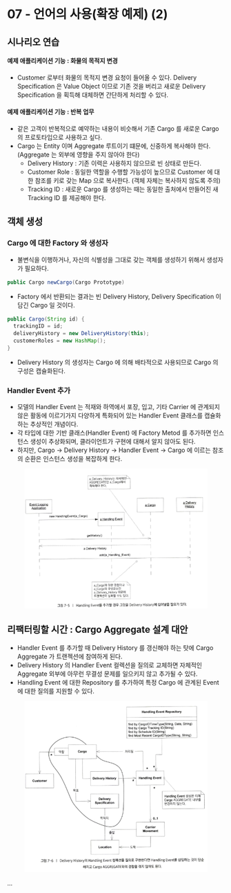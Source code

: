 # 07 - 언어의 사용(확장 예제) (2)

## 시나리오 연습&#x20;

#### 예제 애플리케이션 기능 : 화물의 목적지 변경&#x20;

* Customer 로부터 화물의 목적지 변경 요청이 들어올 수 있다. Delivery Specification 은 Value Object 이므로 기존 것을 버리고 새로운 Delivery Specification 을 획득해 대체하면 간단하게 처리할 수 있다.&#x20;

#### 예제 애플리케이션 기능 : 반복 업무

* 같은 고객이 반복적으로 예약하는 내용이 비슷해서 기존 Cargo 를 새로운 Cargo 의 프로토타입으로 사용하고 싶다.&#x20;
* Cargo 는 Entity 이며 Aggregate 루트이기 떄문에, 신중하게 복사해야 한다. \
  (Aggregate 는 외부에 영향을 주지 않아야 한다)&#x20;
  * Delivery History  : 기존 이력은 사용하지 않으므로 빈 상태로 만든다.&#x20;
  * Customer Role : 동일한 역할을 수행할 가능성이 높으므로 Customer 에 대한 참조를 키로 갖는 Map 으로 복사한다. (객체 자체는 복사하지 않도록 주의)&#x20;
  * Tracking ID : 새로운 Cargo 를 생성하는 때는 동일한 출처에서 만들어진 새 Tracking ID 를 제공해야 한다.&#x20;

## 객체 생성&#x20;

### Cargo 에 대한 Factory 와 생성자&#x20;

* 불변식을 이행하거나, 자신의 식별성을 그대로 갖는 객체를 생성하기 위해서 생성자가 필요하다.&#x20;

```java
public Cargo newCargo(Cargo Prototype)
```

* Factory 에서 반환되는 결과는 빈 Delivery History, Delivery Specification 이 담긴 Cargo 일 것이다.&#x20;

```java
public Cargo(String id) {
  trackingID = id;
  deliveryHistory = new DeliveryHistory(this);
  customerRoles = new HashMap();
}
```

* Delivery History 의 생성자는 Cargo 에 의해 배타적으로 사용되므로 Cargo 의 구성은 캡슐화된다.

### Handler Event 추가&#x20;

* 모델의 Handler Event 는 적재와 하역에서 포장, 입고, 기타 Carrier 에 관계되지 않은 활동에 이르기가지 다양하게 특화되어 있는 Handler Event 클래스를 캡슐화하는 추상적인 개념이다.&#x20;
* 각 타입에 대한 기반 클래스(Handler Event) 에 Factory Metod 를 추가하면 인스턴스 생성이 추상화되며, 클라이언트가 구현에 대해서 알지 않아도 된다.&#x20;
* 하지만, Cargo -> Delivery History -> Handler Event -> Cargo 에 이르는 참조의 순환은 인스턴스 생성을 복잡하게 한다.&#x20;

<figure><img src="../../../../.gitbook/assets/image (4).png" alt=""><figcaption></figcaption></figure>

## 리팩터링할 시간 : Cargo Aggregate 설계 대안&#x20;

* &#x20;Handler Event 를 추가할 때 Delivery History 를 갱신해야 하는 탓에 Cargo Aggregate 가 트랜젝션에 참여하게 된다.&#x20;
* Delivery History 의 Handler Event 컬렉션을 질의로 교체하면 자체적인 Aggregate 외부에 아무런 무결성 문제를 일으키지 않고 추가될 수 있다.&#x20;
* Handling Event 에 대한 Repository 를 추가하여 특정 Cargo 에 관계된 Event 에 대한 질의를 지원할 수 있다.&#x20;

<figure><img src="../../../../.gitbook/assets/image (5).png" alt=""><figcaption></figcaption></figure>

...&#x20;
